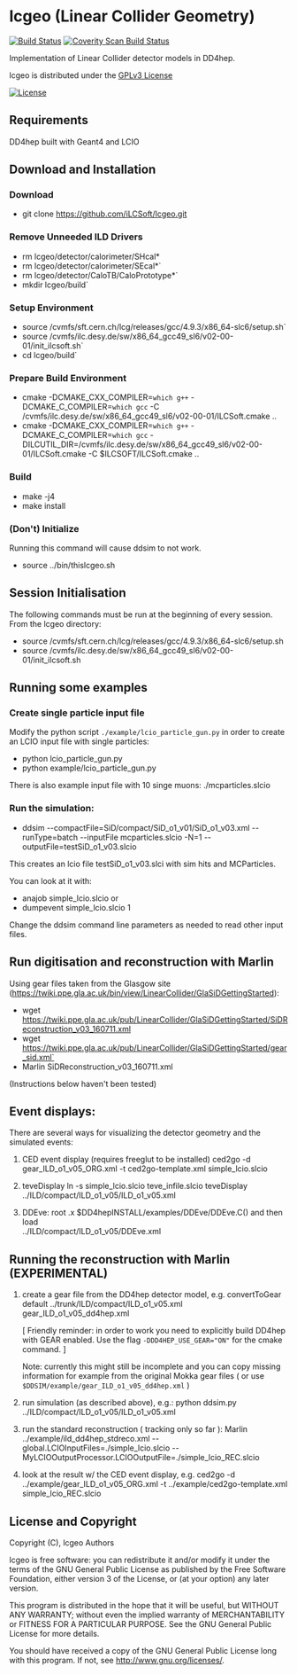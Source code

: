 # lcgeo (Linear Collider Geometry)
[![Build Status](https://travis-ci.org/iLCSoft/lcgeo.svg?branch=master)](https://travis-ci.org/iLCSoft/lcgeo)
[![Coverity Scan Build Status](https://scan.coverity.com/projects/12359/badge.svg)](https://scan.coverity.com/projects/ilcsoft-lcgeo)

Implementation of Linear Collider detector models in DD4hep.

lcgeo is distributed under the [GPLv3 License](http://www.gnu.org/licenses/gpl-3.0.en.html)

[![License](https://www.gnu.org/graphics/gplv3-127x51.png)](https://www.gnu.org/licenses/gpl-3.0.en.html)

## Requirements
DD4hep built with Geant4 and LCIO
## Download and Installation
### Download
  * git clone https://github.com/iLCSoft/lcgeo.git
### Remove Unneeded ILD Drivers
  * rm lcgeo/detector/calorimeter/SHcal*
  * rm lcgeo/detector/calorimeter/SEcal*`
  * rm lcgeo/detector/CaloTB/CaloPrototype*`
  * mkdir lcgeo/build`
### Setup Environment
  * source /cvmfs/sft.cern.ch/lcg/releases/gcc/4.9.3/x86_64-slc6/setup.sh`
  * source /cvmfs/ilc.desy.de/sw/x86_64_gcc49_sl6/v02-00-01/init_ilcsoft.sh`
  * cd lcgeo/build`
### Prepare Build Environment
  * cmake -DCMAKE_CXX_COMPILER=`which g++` -DCMAKE_C_COMPILER=`which gcc` -C /cvmfs/ilc.desy.de/sw/x86_64_gcc49_sl6/v02-00-01/ILCSoft.cmake ..
  * cmake -DCMAKE_CXX_COMPILER=`which g++` -DCMAKE_C_COMPILER=`which gcc` -DILCUTIL_DIR=/cvmfs/ilc.desy.de/sw/x86_64_gcc49_sl6/v02-00-01/ILCSoft.cmake -C $ILCSOFT/ILCSoft.cmake ..
### Build
  * make -j4
  * make install
### (Don't) Initialize
Running this command will cause ddsim to not work.
  * source ../bin/thislcgeo.sh

## Session Initialisation
The following commands must be run at the beginning of every session. From the lcgeo directory:
  * source /cvmfs/sft.cern.ch/lcg/releases/gcc/4.9.3/x86_64-slc6/setup.sh
  * source /cvmfs/ilc.desy.de/sw/x86_64_gcc49_sl6/v02-00-01/init_ilcsoft.sh
  
## Running some examples

### Create single particle input file
Modify the python script `./example/lcio_particle_gun.py` in order to create
an LCIO input file with single particles:
  * python lcio_particle_gun.py
  * python example/lcio_particle_gun.py

There is also example input file with 10 singe muons: ./mcparticles.slcio

### Run the simulation:
  * ddsim --compactFile=SiD/compact/SiD_o1_v01/SiD_o1_v03.xml --runType=batch --inputFile mcparticles.slcio -N=1 --outputFile=testSiD_o1_v03.slcio

This creates an lcio file testSiD_o1_v03.slci with sim hits and MCParticles.

You can look at it with:

  * anajob simple_lcio.slcio
or 
  * dumpevent simple_lcio.slcio 1

Change the ddsim command line parameters as needed to read other input files.

## Run digitisation and reconstruction with Marlin
Using gear files taken from the Glasgow site (https://twiki.ppe.gla.ac.uk/bin/view/LinearCollider/GlaSiDGettingStarted):

  * wget https://twiki.ppe.gla.ac.uk/pub/LinearCollider/GlaSiDGettingStarted/SiDReconstruction_v03_160711.xml
  * wget https://twiki.ppe.gla.ac.uk/pub/LinearCollider/GlaSiDGettingStarted/gear_sid.xml`
  * Marlin SiDReconstruction_v03_160711.xml

  
(Instructions below haven't been tested)  
## Event displays:
There are several ways for visualizing the detector geometry and the simulated events:

1) CED event display (requires freeglut to be installed)
   ced2go -d gear_ILD_o1_v05_ORG.xml -t ced2go-template.xml simple_lcio.slcio

2) teveDisplay
   ln -s simple_lcio.slcio teve_infile.slcio
   teveDisplay ../ILD/compact/ILD_o1_v05/ILD_o1_v05.xml

3) DDEve:
   root
   .x $DD4hepINSTALL/examples/DDEve/DDEve.C()
and then load  
   ../ILD/compact/ILD_o1_v05/DDEve.xml

## Running the reconstruction with Marlin (EXPERIMENTAL)
 1) create a gear file from the DD4hep detector model, e.g.
    convertToGear default ../trunk/ILD/compact/ILD_o1_v05.xml gear_ILD_o1_v05_dd4hep.xml

    [ Friendly reminder: in order to work you need to explicitly build DD4hep with GEAR enabled. Use the flag `-DDD4HEP_USE_GEAR="ON"` for the cmake command. ]

    Note: currently this might still be incomplete and you can copy missing information for example from the original Mokka gear files ( or use `$DDSIM/example/gear_ILD_o1_v05_dd4hep.xml` )

 2) run simulation (as described above), e.g.:
    python ddsim.py ../ILD/compact/ILD_o1_v05/ILD_o1_v05.xml

 3) run the standard reconstruction ( tracking only so far ):
    Marlin ../example/ild_dd4hep_stdreco.xml
    --global.LCIOInputFiles=./simple_lcio.slcio
    --MyLCIOOutputProcessor.LCIOOutputFile=./simple_lcio_REC.slcio

 4) look at the result w/ the CED event display, e.g.
    ced2go -d ../example/gear_ILD_o1_v05_ORG.xml -t ../example/ced2go-template.xml simple_lcio_REC.slcio

## License and Copyright
Copyright (C), lcgeo Authors

lcgeo is free software: you can redistribute it and/or modify it under the terms of the GNU General Public License as published by the Free Software Foundation, either version 3 of the License, or (at your option) any later version.

This program is distributed in the hope that it will be useful, but WITHOUT ANY WARRANTY; without even the implied warranty of MERCHANTABILITY or FITNESS FOR A PARTICULAR PURPOSE.  See the GNU General Public License for more details.

You should have received a copy of the GNU General Public License long with this program.  If not, see <http://www.gnu.org/licenses/>.
